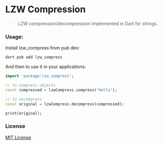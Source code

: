 # LZW Compression

> LZW compression/decompression implemented in Dart for strings.

### Usage:

Install lzw_compress from pub dev:

```
dart pub add lzw_compress
```

And then to use it in your applications:

```dart
import 'package:lzw_compress';

// to compress objects
const compressed = lzwCompress.compress("Hello");

// to uncompress
const original = lzwCompress.decompress(compressed);

print(original);
```

### License

[MIT License](LICENSE)
